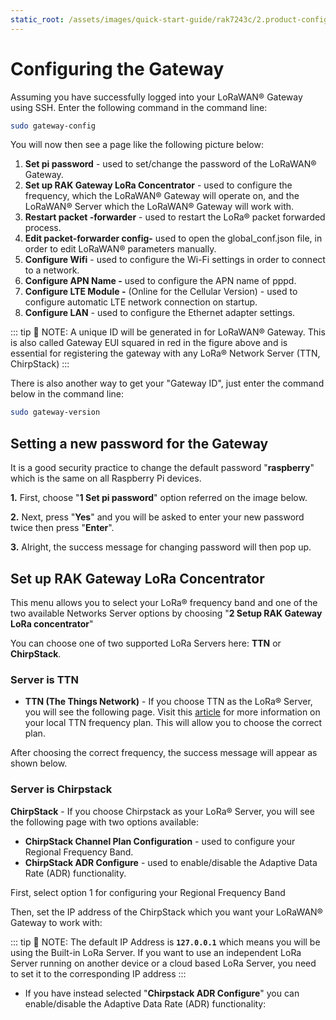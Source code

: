 ```yaml
---
static_root: /assets/images/quick-start-guide/rak7243c/2.product-configuration/3.configure-gateway
---
```


# Configuring the Gateway

Assuming you have successfully logged into your LoRaWAN® Gateway using SSH. Enter the following command in the command line:

```bash
sudo gateway-config
```

You will now then see a page like the following picture below:

<rk-img
  :src="`${$frontmatter.static_root}/01.ivnbudjlcg1xm2noagvl.png`"
  width="100%"
  figure-number="1"
  caption="Configuration Options for the Gateway"
/>

1. **Set pi password** - used to set/change the password of the LoRaWAN® Gateway.
2. **Set up RAK Gateway LoRa Concentrator** - used to configure the frequency, which the LoRaWAN® Gateway will operate on, and the LoRaWAN® Server which the LoRaWAN® Gateway will work with.
3. **Restart packet -forwarder** - used to restart the LoRa® packet forwarded process.
4. **Edit packet-forwarder config-** used to open the global_conf.json file, in order to edit LoRaWAN® parameters manually.
5. **Configure Wifi** - used to configure the Wi-Fi settings in order to connect to a network.
6. **Configure APN Name -** used to configure the APN name of pppd.
7. **Configure LTE Module -** (Online for the Cellular Version) - used to configure automatic LTE network connection on startup.
8. **Configure LAN** - used to configure the Ethernet adapter settings.

::: tip 📝 NOTE:
 A unique ID will be generated in for LoRaWAN® Gateway. This is also called Gateway EUI squared in red in the figure above and is essential for registering the gateway with any LoRa® Network Server (TTN, ChirpStack)
:::

There is also another way to get your "Gateway ID", just enter the command below in the command line:

```bash
sudo gateway-version
```

<rk-img
  :src="`${$frontmatter.static_root}/02.8vfjxamrr5jnftl.png`"
  width="100%"
  figure-number="2"
  caption="Gateway ID using the command line"
/>

## Setting a new password for the Gateway

It is a good security practice to change the default password "**raspberry**" which is the same on all Raspberry Pi devices.

**1.** First, choose "**1 Set pi password**" option referred on the image below.

<rk-img
  :src="`${$frontmatter.static_root}/03.lb4lcpcxk9vuhg8xxwkv.png`"
  width="100%"
  figure-number="3"
  caption="Set Pi Password"
/>

**2.** Next, press "**Yes**" and you will be asked to enter your new password twice then press "**Enter**".

<rk-img
  :src="`${$frontmatter.static_root}/04.puwtmxjqflai90ejzwj4.png`"
  width="100%"
  figure-number="4"
  caption="Confirm Password Change"
/>

**3.** Alright, the success message for changing password will then pop up.

<rk-img
  :src="`${$frontmatter.static_root}/05.vm2z749vmvlt92sksnek.png`"
  width="100%"
  figure-number="5"
  caption="Successful Password Change"
/>

## Set up RAK Gateway LoRa Concentrator

This menu allows you to select your LoRa® frequency band and one of the two available Networks Server options by choosing "**2 Setup RAK Gateway LoRa concentrator**"

<rk-img
  :src="`${$frontmatter.static_root}/06.ktnjwl2w33wsmzgth2oh.png`"
  width="100%"
  figure-number="6"
  caption="Choosing Setup RAK Gateway LoRa® concentrator"
/>

You can choose one of two supported LoRa Servers here: **TTN** or
**ChirpStack**.

### Server is TTN

<rk-img
  :src="`${$frontmatter.static_root}/07.ul588xl3su91f9xlqkd9.png`"
  width="100%"
  figure-number="7"
  caption="Server Is TTN"
/>

- **TTN (The Things Network)** - If you choose TTN as the LoRa® Server, you will see the following page. Visit this [article](https://www.thethingsnetwork.org/docs/lorawan/frequencies-by-country.html) for more information on your local TTN frequency plan. This will allow you to choose the correct plan.

<rk-img
  :src="`${$frontmatter.static_root}/08.n2dwbzss4hzqxsevyeqg.jpg`"
  width="100%"
  figure-number="8"
  caption="Selecting the TTN Channel Plan"
/>

After choosing the correct frequency, the success message will appear as shown below.

<rk-img
  :src="`${$frontmatter.static_root}/09.oz0vetzytinpkrmnklmz.png`"
  width="100%"
  figure-number="9"
  caption="Successfully Changed the Frequency"
/>

### Server is Chirpstack

<rk-img
  :src="`${$frontmatter.static_root}/10.wxplmfajuroo8dcgaadk.png`"
  width="100%"
  figure-number="10"
  caption="Server Is TTN"
/>

**ChirpStack** - If you choose Chirpstack as your LoRa® Server, you will see the following page with two options available:

- **ChirpStack Channel Plan Configuration** - used to configure your Regional Frequency Band.
- **ChirpStack ADR Configure** - used to enable/disable the Adaptive Data Rate (ADR)
  functionality.

First, select option 1 for configuring your Regional Frequency Band

<rk-img
  :src="`${$frontmatter.static_root}/11.sdcqyojrwjtpfe3mtj46.png`"
  width="100%"
  figure-number="11"
  caption="Regional Frequency Band Option"
/>

Then, set the IP address of the ChirpStack which you want your LoRaWAN® Gateway to work with:

<rk-img
  :src="`${$frontmatter.static_root}/12.cnm6bvyeuxzzj2uyoes0.png`"
  width="100%"
  figure-number="12"
  caption="Default LoRaServer IP Address"
/>

::: tip 📝 NOTE:
 The default IP Address is **`127.0.0.1`** which means you will be using the Built-in LoRa Server. If you want to use an independent LoRa Server running on another device or a cloud based LoRa Server, you need to set it to the corresponding IP address
:::

- If you have instead selected "**Chirpstack ADR Configure**" you can enable/disable the Adaptive Data Rate (ADR) functionality:

<rk-img
  :src="`${$frontmatter.static_root}/13.brnbjhabtzzav0bnf52r.png`"
  width="100%"
  figure-number="13"
  caption="Chirpstack ADR Enable/Disable"
/>
